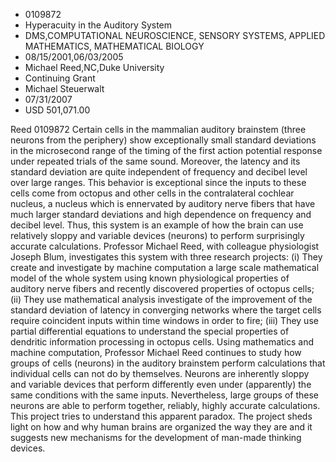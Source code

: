 
* 0109872
* Hyperacuity in the Auditory System
* DMS,COMPUTATIONAL NEUROSCIENCE, SENSORY SYSTEMS, APPLIED MATHEMATICS, MATHEMATICAL BIOLOGY
* 08/15/2001,06/03/2005
* Michael Reed,NC,Duke University
* Continuing Grant
* Michael Steuerwalt
* 07/31/2007
* USD 501,071.00

Reed 0109872 Certain cells in the mammalian auditory brainstem (three neurons
from the periphery) show exceptionally small standard deviations in the
microsecond range of the timing of the first action potential response under
repeated trials of the same sound. Moreover, the latency and its standard
deviation are quite independent of frequency and decibel level over large
ranges. This behavior is exceptional since the inputs to these cells come from
octopus and other cells in the contralateral cochlear nucleus, a nucleus which
is ennervated by auditory nerve fibers that have much larger standard deviations
and high dependence on frequency and decibel level. Thus, this system is an
example of how the brain can use relatively sloppy and variable devices
(neurons) to perform surprisingly accurate calculations. Professor Michael Reed,
with colleague physiologist Joseph Blum, investigates this system with three
research projects: (i) They create and investigate by machine computation a
large scale mathematical model of the whole system using known physiological
properties of auditory nerve fibers and recently discovered properties of
octopus cells; (ii) They use mathematical analysis investigate of the
improvement of the standard deviation of latency in converging networks where
the target cells require coincident inputs within time windows in order to fire;
(iii) They use partial differential equations to understand the special
properties of dendritic information processing in octopus cells. Using
mathematics and machine computation, Professor Michael Reed continues to study
how groups of cells (neurons) in the auditory brainstem perform calculations
that individual cells can not do by themselves. Neurons are inherently sloppy
and variable devices that perform differently even under (apparently) the same
conditions with the same inputs. Nevertheless, large groups of these neurons are
able to perform together, reliably, highly accurate calculations. This project
tries to understand this apparent paradox. The project sheds light on how and
why human brains are organized the way they are and it suggests new mechanisms
for the development of man-made thinking devices.
